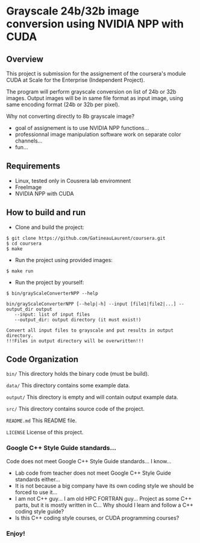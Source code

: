 # Grayscale 24b/32b image conversion using NVIDIA NPP with CUDA

## Overview

This project is submission for the assignement of the coursera's module CUDA at Scale for the Enterprise (Independent Project).

The program will perform grayscale conversion on list of 24b or 32b images. Output images will be in same file format as input image, using same encoding format (24b or 32b per pixel).

Why not converting directly to 8b grayscale image?
- goal of assignement is to use NVIDIA NPP functions...
- professionnal image manipulation software work on separate color channels...
- fun...

## Requirements

- Linux, tested only in Cousrera lab enviromnent
- FreeImage
- NVIDIA NPP with CUDA

## How to build and run

- Clone and build the project:
```
$ git clone https://github.com/GatineauLaurent/coursera.git
$ cd coursera
$ make
```

- Run the project using provided images:
```
$ make run
```

- Run the project by yourself:
```
$ bin/grayScaleConverterNPP --help

bin/grayScaleConverterNPP [--help|-h] --input [file1|file2|...] --output_dir output
   --input: list of input files
   --output_dir: output directory (it must exist!)

Convert all input files to grayscale and put results in output directory.
!!!Files in output directory will be overwritten!!!
```

## Code Organization

```bin/``` This directory holds the binary code (must be build).

```data/``` This directory contains some example data.

```output/``` This directory is empty and will contain output example data.

```src/``` This directory contains source code of the project.

```README.md``` This README file.

```LICENSE``` License of this project.

### Google C++ Style Guide standards...
Code does not meet Google C++ Style Guide standards... I know...
- Lab code from teacher does not meet Google C++ Style Guide standards either...
- It is not because a big company have its own coding style we should be forced to use it...
- I am not C++ guy... I am old HPC FORTRAN guy... Project as some C++ parts, but it is mostly written in C... Why should I learn and follow a C++ coding style guide?
- Is this C++ coding style courses, or CUDA programming courses?

### Enjoy!
